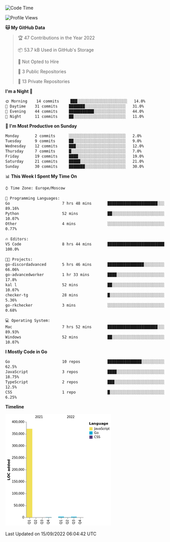 <!--START_SECTION:waka-->
![Code Time](http://img.shields.io/badge/Code%20Time-411%20hrs%206%20mins-blue)

![Profile Views](http://img.shields.io/badge/Profile%20Views-0-blue)

**🐱 My GitHub Data** 

> 🏆 47 Contributions in the Year 2022
 > 
> 📦 53.7 kB Used in GitHub's Storage 
 > 
> 🚫 Not Opted to Hire
 > 
> 📜 3 Public Repositories 
 > 
> 🔑 13 Private Repositories  
 > 
**I'm a Night 🦉** 

```text
🌞 Morning    14 commits     ███░░░░░░░░░░░░░░░░░░░░░░   14.0% 
🌆 Daytime    31 commits     ███████░░░░░░░░░░░░░░░░░░   31.0% 
🌃 Evening    44 commits     ███████████░░░░░░░░░░░░░░   44.0% 
🌙 Night      11 commits     ██░░░░░░░░░░░░░░░░░░░░░░░   11.0%

```
📅 **I'm Most Productive on Sunday** 

```text
Monday       2 commits      ░░░░░░░░░░░░░░░░░░░░░░░░░   2.0% 
Tuesday      9 commits      ██░░░░░░░░░░░░░░░░░░░░░░░   9.0% 
Wednesday    12 commits     ███░░░░░░░░░░░░░░░░░░░░░░   12.0% 
Thursday     7 commits      █░░░░░░░░░░░░░░░░░░░░░░░░   7.0% 
Friday       19 commits     ████░░░░░░░░░░░░░░░░░░░░░   19.0% 
Saturday     21 commits     █████░░░░░░░░░░░░░░░░░░░░   21.0% 
Sunday       30 commits     ███████░░░░░░░░░░░░░░░░░░   30.0%

```


📊 **This Week I Spent My Time On** 

```text
⌚︎ Time Zone: Europe/Moscow

💬 Programming Languages: 
Go                       7 hrs 48 mins       ██████████████████████░░░   89.16% 
Python                   52 mins             ██░░░░░░░░░░░░░░░░░░░░░░░   10.07% 
Other                    4 mins              ░░░░░░░░░░░░░░░░░░░░░░░░░   0.77%

🔥 Editors: 
VS Code                  8 hrs 44 mins       █████████████████████████   100.0%

🐱‍💻 Projects: 
go-discordadvanced       5 hrs 46 mins       ████████████████░░░░░░░░░   66.06% 
go-advancedworker        1 hr 33 mins        ████░░░░░░░░░░░░░░░░░░░░░   17.8% 
kal l                    52 mins             ██░░░░░░░░░░░░░░░░░░░░░░░   10.07% 
checker-tg               28 mins             █░░░░░░░░░░░░░░░░░░░░░░░░   5.36% 
go-rkchecker             3 mins              ░░░░░░░░░░░░░░░░░░░░░░░░░   0.68%

💻 Operating System: 
Mac                      7 hrs 52 mins       ██████████████████████░░░   89.93% 
Windows                  52 mins             ██░░░░░░░░░░░░░░░░░░░░░░░   10.07%

```

**I Mostly Code in Go** 

```text
Go                       10 repos            ███████████████░░░░░░░░░░   62.5% 
JavaScript               3 repos             ████░░░░░░░░░░░░░░░░░░░░░   18.75% 
TypeScript               2 repos             ███░░░░░░░░░░░░░░░░░░░░░░   12.5% 
CSS                      1 repo              █░░░░░░░░░░░░░░░░░░░░░░░░   6.25%

```


**Timeline**

![Chart not found](https://raw.githubusercontent.com/jeezft/jeezft/main/charts/bar_graph.png) 


 Last Updated on 15/09/2022 06:04:42 UTC
<!--END_SECTION:waka-->
